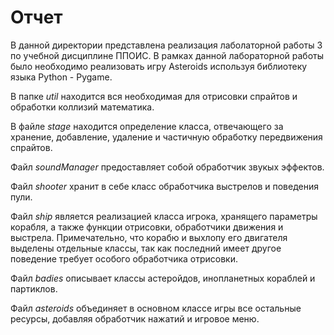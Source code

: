 # Отчет

В данной директории представлена реализация лаболаторной работы 3 по учебной дисциплине ППОИС. В рамках данной лабораторной работы было необходимо реализовать игру Asteroids используя библиотеку языка Python - Pygame.

В папке *util* находится вся необходимая для отрисовки спрайтов и обработки коллизий математика.

В файле *stage* находится определение класса, отвечающего за хранение, добавление, удаление и частичную обработку передвижения спрайтов.

Файл *soundManager* предоставляет собой обработчик звукых эффектов.

Файл *shooter* хранит в себе класс обработчика выстрелов и поведения пули.

Файл *ship* является реализацией класса игрока, хранящего параметры корабля, а также функции отрисовки, обработчики движения и выстрела. Примечательно, что корабю и выхлопу его двигателя выделены отдельные классы, так как последний имеет другое поведение требует особого обработчика отрисовки.

Файл *badies* описывает классы астеройдов, инопланетных кораблей и партиклов.

Файл *asteroids* объединяет в основном классе игры все остальные ресурсы, добавляя обработчик нажатий и игровое меню.
